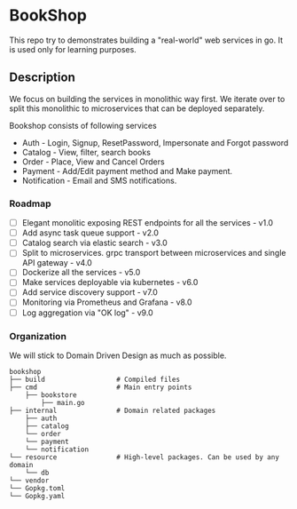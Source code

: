 # BookShop

This repo try to demonstrates building a "real-world" web services in go. It is used only for learning purposes.

## Description

We focus on building the services in monolithic way first. We iterate over to split this monolithic to microservices that can be deployed separately.

Bookshop consists of following services
* Auth  - Login, Signup, ResetPassword, Impersonate and Forgot password
* Catalog - View, filter, search books
* Order  - Place, View and Cancel Orders
* Payment - Add/Edit payment method and Make payment.
* Notification - Email and SMS notifications.

### Roadmap
- [ ] Elegant monolitic exposing REST endpoints for all the services - v1.0
- [ ] Add async task queue support - v2.0
- [ ] Catalog search via elastic search - v3.0
- [ ] Split to microservices. grpc transport between microservices and single API gateway - v4.0
- [ ] Dockerize all the services - v5.0
- [ ] Make services deployable via kubernetes - v6.0
- [ ] Add service discovery support - v7.0
- [ ] Monitoring via Prometheus and Grafana - v8.0
- [ ] Log aggregation via "OK log" - v9.0

### Organization

We will stick to Domain Driven Design as much as possible.

```
bookshop
├── build                  # Compiled files
├── cmd                    # Main entry points
    ├── bookstore
		├── main.go
├── internal               # Domain related packages
    ├── auth
    ├── catalog
    └── order
    └── payment
    └── notification
└── resource               # High-level packages. Can be used by any domain 
	└── db
└── vendor
└── Gopkg.toml
└── Gopkg.yaml
```



